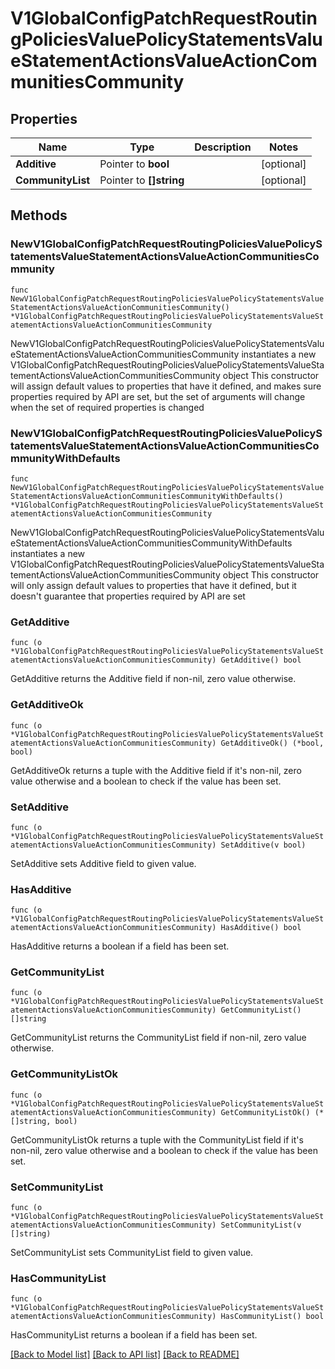 # V1GlobalConfigPatchRequestRoutingPoliciesValuePolicyStatementsValueStatementActionsValueActionCommunitiesCommunity

## Properties

Name | Type | Description | Notes
------------ | ------------- | ------------- | -------------
**Additive** | Pointer to **bool** |  | [optional] 
**CommunityList** | Pointer to **[]string** |  | [optional] 

## Methods

### NewV1GlobalConfigPatchRequestRoutingPoliciesValuePolicyStatementsValueStatementActionsValueActionCommunitiesCommunity

`func NewV1GlobalConfigPatchRequestRoutingPoliciesValuePolicyStatementsValueStatementActionsValueActionCommunitiesCommunity() *V1GlobalConfigPatchRequestRoutingPoliciesValuePolicyStatementsValueStatementActionsValueActionCommunitiesCommunity`

NewV1GlobalConfigPatchRequestRoutingPoliciesValuePolicyStatementsValueStatementActionsValueActionCommunitiesCommunity instantiates a new V1GlobalConfigPatchRequestRoutingPoliciesValuePolicyStatementsValueStatementActionsValueActionCommunitiesCommunity object
This constructor will assign default values to properties that have it defined,
and makes sure properties required by API are set, but the set of arguments
will change when the set of required properties is changed

### NewV1GlobalConfigPatchRequestRoutingPoliciesValuePolicyStatementsValueStatementActionsValueActionCommunitiesCommunityWithDefaults

`func NewV1GlobalConfigPatchRequestRoutingPoliciesValuePolicyStatementsValueStatementActionsValueActionCommunitiesCommunityWithDefaults() *V1GlobalConfigPatchRequestRoutingPoliciesValuePolicyStatementsValueStatementActionsValueActionCommunitiesCommunity`

NewV1GlobalConfigPatchRequestRoutingPoliciesValuePolicyStatementsValueStatementActionsValueActionCommunitiesCommunityWithDefaults instantiates a new V1GlobalConfigPatchRequestRoutingPoliciesValuePolicyStatementsValueStatementActionsValueActionCommunitiesCommunity object
This constructor will only assign default values to properties that have it defined,
but it doesn't guarantee that properties required by API are set

### GetAdditive

`func (o *V1GlobalConfigPatchRequestRoutingPoliciesValuePolicyStatementsValueStatementActionsValueActionCommunitiesCommunity) GetAdditive() bool`

GetAdditive returns the Additive field if non-nil, zero value otherwise.

### GetAdditiveOk

`func (o *V1GlobalConfigPatchRequestRoutingPoliciesValuePolicyStatementsValueStatementActionsValueActionCommunitiesCommunity) GetAdditiveOk() (*bool, bool)`

GetAdditiveOk returns a tuple with the Additive field if it's non-nil, zero value otherwise
and a boolean to check if the value has been set.

### SetAdditive

`func (o *V1GlobalConfigPatchRequestRoutingPoliciesValuePolicyStatementsValueStatementActionsValueActionCommunitiesCommunity) SetAdditive(v bool)`

SetAdditive sets Additive field to given value.

### HasAdditive

`func (o *V1GlobalConfigPatchRequestRoutingPoliciesValuePolicyStatementsValueStatementActionsValueActionCommunitiesCommunity) HasAdditive() bool`

HasAdditive returns a boolean if a field has been set.

### GetCommunityList

`func (o *V1GlobalConfigPatchRequestRoutingPoliciesValuePolicyStatementsValueStatementActionsValueActionCommunitiesCommunity) GetCommunityList() []string`

GetCommunityList returns the CommunityList field if non-nil, zero value otherwise.

### GetCommunityListOk

`func (o *V1GlobalConfigPatchRequestRoutingPoliciesValuePolicyStatementsValueStatementActionsValueActionCommunitiesCommunity) GetCommunityListOk() (*[]string, bool)`

GetCommunityListOk returns a tuple with the CommunityList field if it's non-nil, zero value otherwise
and a boolean to check if the value has been set.

### SetCommunityList

`func (o *V1GlobalConfigPatchRequestRoutingPoliciesValuePolicyStatementsValueStatementActionsValueActionCommunitiesCommunity) SetCommunityList(v []string)`

SetCommunityList sets CommunityList field to given value.

### HasCommunityList

`func (o *V1GlobalConfigPatchRequestRoutingPoliciesValuePolicyStatementsValueStatementActionsValueActionCommunitiesCommunity) HasCommunityList() bool`

HasCommunityList returns a boolean if a field has been set.


[[Back to Model list]](../README.md#documentation-for-models) [[Back to API list]](../README.md#documentation-for-api-endpoints) [[Back to README]](../README.md)


